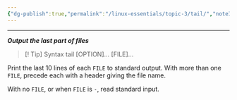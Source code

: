 ```yaml
---
{"dg-publish":true,"permalink":"/linux-essentials/topic-3/tail/","noteIcon":"1"}
---
```


---
___Output the last part of files___

> [! Tip] Syntax
	 tail [OPTION]... [FILE]...


Print the last 10 lines of each `FILE` to standard output.  With more than one `FILE`, precede each with a header giving the file name.

With no `FILE`, or when `FILE` is `-`, read standard input.